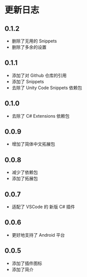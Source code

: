 # 更新日志

## 0.1.2
- 删除了无用的 Snippets
- 删除了多余的设置

## 0.1.1
- 添加了对 Github 仓库的引用
- 添加了 Snippets
- 去除了 Unity Code Snippets 依赖包

## 0.1.0
- 去除了 C# Extensions 依赖包

## 0.0.9
- 增加了简体中文拓展包

## 0.0.8
- 减少了依赖包
- 添加了拓展包

## 0.0.7
- 适配了 VSCode 的 新版 C# 插件

## 0.0.6
- 更好地支持了 Android 平台

## 0.0.5
- 添加了插件图标
- 添加了简介
